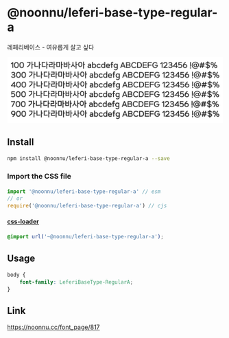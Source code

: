 # @noonnu/leferi-base-type-regular-a

레페리베이스 - 여유롭게 살고 싶다

![example](./example.png)

## Install

```bash
npm install @noonnu/leferi-base-type-regular-a --save
```

### Import the CSS file

```js
import '@noonnu/leferi-base-type-regular-a' // esm
// or
require('@noonnu/leferi-base-type-regular-a') // cjs
```

#### [css-loader](https://github.com/webpack-contrib/css-loader)

```css
@import url('~@noonnu/leferi-base-type-regular-a');
```

## Usage

```css
body {
    font-family: LeferiBaseType-RegularA;
}
```

## Link

https://noonnu.cc/font_page/817
